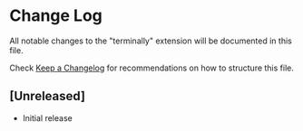 # Change Log

All notable changes to the "terminally" extension will be documented in this file.

Check [Keep a Changelog](http://keepachangelog.com/) for recommendations on how to structure this file.

## [Unreleased]

- Initial release